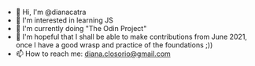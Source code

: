 - 👋 Hi, I'm @dianacatra
- 👀 I'm interested in learning JS
- 🌱 I'm currently doing "The Odin Project"
- 💞️ I'm hopeful that I shall be able to make contributions from June 2021, once I have a good wrasp and practice of the foundations ;))
- 📫 How to reach me: diana.closorio@gmail.com

<!---
DianaCatra/DianaCatra is a ✨ special ✨ repository because its `README.md` (this file) appears on your GitHub profile.
You can click the Preview link to take a look at your changes.
--->
